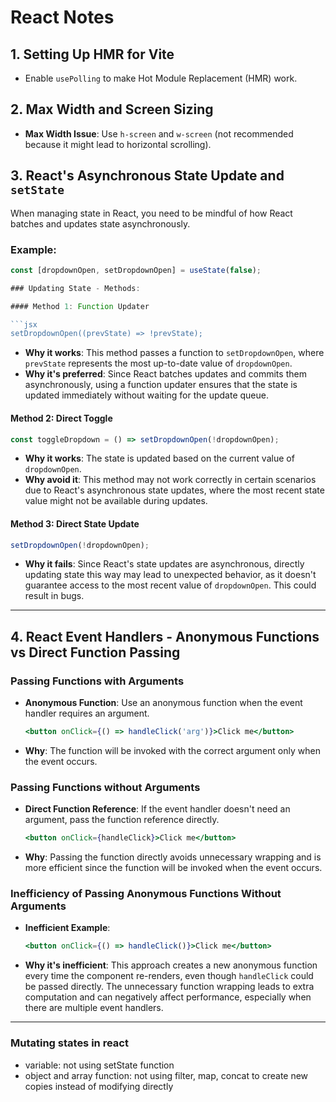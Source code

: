 # React Notes

## 1. Setting Up HMR for Vite

- Enable `usePolling` to make Hot Module Replacement (HMR) work.

## 2. Max Width and Screen Sizing

- **Max Width Issue**: Use `h-screen` and `w-screen` (not recommended because it might lead to horizontal scrolling).

## 3. React's Asynchronous State Update and `setState`

When managing state in React, you need to be mindful of how React batches and updates state asynchronously.

### Example:

````jsx
const [dropdownOpen, setDropdownOpen] = useState(false);

### Updating State - Methods:

#### Method 1: Function Updater

```jsx
setDropdownOpen((prevState) => !prevState);
````

- **Why it works**: This method passes a function to `setDropdownOpen`, where `prevState` represents the most up-to-date value of `dropdownOpen`.
- **Why it's preferred**: Since React batches updates and commits them asynchronously, using a function updater ensures that the state is updated immediately without waiting for the update queue.

#### Method 2: Direct Toggle

```jsx
const toggleDropdown = () => setDropdownOpen(!dropdownOpen);
```

- **Why it works**: The state is updated based on the current value of `dropdownOpen`.
- **Why avoid it**: This method may not work correctly in certain scenarios due to React's asynchronous state updates, where the most recent state value might not be available during updates.

#### Method 3: Direct State Update

```jsx
setDropdownOpen(!dropdownOpen);
```

- **Why it fails**: Since React's state updates are asynchronous, directly updating state this way may lead to unexpected behavior, as it doesn't guarantee access to the most recent value of `dropdownOpen`. This could result in bugs.

---

## 4. React Event Handlers - Anonymous Functions vs Direct Function Passing

### Passing Functions with Arguments

- **Anonymous Function**: Use an anonymous function when the event handler requires an argument.
    ```jsx
    <button onClick={() => handleClick('arg')}>Click me</button>
    ```
- **Why**: The function will be invoked with the correct argument only when the event occurs.

### Passing Functions without Arguments

- **Direct Function Reference**: If the event handler doesn't need an argument, pass the function reference directly.
    ```jsx
    <button onClick={handleClick}>Click me</button>
    ```
- **Why**: Passing the function directly avoids unnecessary wrapping and is more efficient since the function will be invoked when the event occurs.

### Inefficiency of Passing Anonymous Functions Without Arguments

- **Inefficient Example**:
    ```jsx
    <button onClick={() => handleClick()}>Click me</button>
    ```
- **Why it's inefficient**: This approach creates a new anonymous function every time the component re-renders, even though `handleClick` could be passed directly. The unnecessary function wrapping leads to extra computation and can negatively affect performance, especially when there are multiple event handlers.

---

### Mutating states in react

- variable: not using setState function
- object and array function: not using filter, map, concat to create new copies instead of modifying directly

```


```
